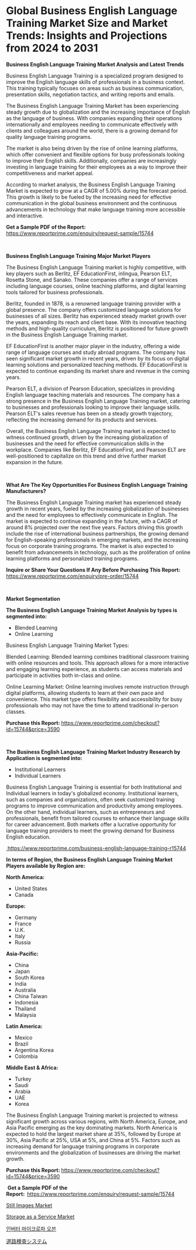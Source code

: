 <p><h1>Global Business English Language Training Market Size and Market Trends: Insights and Projections from 2024 to 2031</h1></p><p><strong>Business English Language Training Market Analysis and Latest Trends</strong></p>
<p><p>Business English Language Training is a specialized program designed to improve the English language skills of professionals in a business context. This training typically focuses on areas such as business communication, presentation skills, negotiation tactics, and writing reports and emails.</p><p>The Business English Language Training Market has been experiencing steady growth due to globalization and the increasing importance of English as the language of business. With companies expanding their operations internationally and employees needing to communicate effectively with clients and colleagues around the world, there is a growing demand for quality language training programs.</p><p>The market is also being driven by the rise of online learning platforms, which offer convenient and flexible options for busy professionals looking to improve their English skills. Additionally, companies are increasingly investing in language training for their employees as a way to improve their competitiveness and market appeal.</p><p>According to market analysis, the Business English Language Training Market is expected to grow at a CAGR of 5.00% during the forecast period. This growth is likely to be fueled by the increasing need for effective communication in the global business environment and the continuous advancements in technology that make language training more accessible and interactive.</p></p>
<p><strong>Get a Sample PDF of the Report:&nbsp;</strong> <a href="https://www.reportprime.com/enquiry/request-sample/15744">https://www.reportprime.com/enquiry/request-sample/15744</a></p>
<p>&nbsp;</p>
<p><strong>Business English Language Training Major Market Players</strong></p>
<p><p>The Business English Language Training market is highly competitive, with key players such as Berlitz, EF EducationFirst, inlingua, Pearson ELT, Rosetta Stone, and Sanako. These companies offer a range of services including language courses, online teaching platforms, and digital learning tools tailored for business professionals.</p><p>Berlitz, founded in 1878, is a renowned language training provider with a global presence. The company offers customized language solutions for businesses of all sizes. Berlitz has experienced steady market growth over the years, expanding its reach and client base. With its innovative teaching methods and high-quality curriculum, Berlitz is positioned for future growth in the Business English Language Training market.</p><p>EF EducationFirst is another major player in the industry, offering a wide range of language courses and study abroad programs. The company has seen significant market growth in recent years, driven by its focus on digital learning solutions and personalized teaching methods. EF EducationFirst is expected to continue expanding its market share and revenue in the coming years.</p><p>Pearson ELT, a division of Pearson Education, specializes in providing English language teaching materials and resources. The company has a strong presence in the Business English Language Training market, catering to businesses and professionals looking to improve their language skills. Pearson ELT's sales revenue has been on a steady growth trajectory, reflecting the increasing demand for its products and services.</p><p>Overall, the Business English Language Training market is expected to witness continued growth, driven by the increasing globalization of businesses and the need for effective communication skills in the workplace. Companies like Berlitz, EF EducationFirst, and Pearson ELT are well-positioned to capitalize on this trend and drive further market expansion in the future.</p></p>
<p>&nbsp;</p>
<p><strong>What Are The Key Opportunities For Business English Language Training Manufacturers?</strong></p>
<p><p>The Business English Language Training market has experienced steady growth in recent years, fueled by the increasing globalization of businesses and the need for employees to effectively communicate in English. The market is expected to continue expanding in the future, with a CAGR of around 8% projected over the next five years. Factors driving this growth include the rise of international business partnerships, the growing demand for English-speaking professionals in emerging markets, and the increasing focus on corporate training programs. The market is also expected to benefit from advancements in technology, such as the proliferation of online learning platforms and personalized training programs.</p></p>
<p><strong>Inquire or Share Your Questions If Any Before Purchasing This Report:</strong> <a href="https://www.reportprime.com/enquiry/pre-order/15744">https://www.reportprime.com/enquiry/pre-order/15744</a></p>
<p>&nbsp;</p>
<p><strong>Market Segmentation</strong></p>
<p><strong>The Business English Language Training Market Analysis by types is segmented into:</strong></p>
<p><ul><li>Blended Learning</li><li>Online Learning</li></ul></p>
<p><p>Business English Language Training Market Types:</p><p>Blended Learning: Blended learning combines traditional classroom training with online resources and tools. This approach allows for a more interactive and engaging learning experience, as students can access materials and participate in activities both in-class and online.</p><p>Online Learning Market: Online learning involves remote instruction through digital platforms, allowing students to learn at their own pace and convenience. This market type offers flexibility and accessibility for busy professionals who may not have the time to attend traditional in-person classes.</p></p>
<p><strong>Purchase this Report:&nbsp;</strong><a href="https://www.reportprime.com/checkout?id=15744&price=3590">https://www.reportprime.com/checkout?id=15744&price=3590</a></p>
<p>&nbsp;</p>
<p><strong>The Business English Language Training Market Industry Research by Application is segmented into:</strong></p>
<p><ul><li>Institutional Learners</li><li>Individual Learners</li></ul></p>
<p><p>Business English Language Training is essential for both Institutional and Individual learners in today's globalized economy. Institutional learners, such as companies and organizations, often seek customized training programs to improve communication and productivity among employees. On the other hand, individual learners, such as entrepreneurs and professionals, benefit from tailored courses to enhance their language skills for career advancement. Both markets offer a lucrative opportunity for language training providers to meet the growing demand for Business English education.</p></p>
<p><a href="https://www.reportprime.com/business-english-language-training-r15744">&nbsp;https://www.reportprime.com/business-english-language-training-r15744</a></p>
<p><strong>In terms of Region, the Business English Language Training Market Players available by Region are:</strong></p>
<p>
    <p> <strong> North America: </strong>
        <ul>
            <li>United States</li>
            <li>Canada</li>
        </ul>
        </p> 
    <p> <strong> Europe: </strong>
        <ul>
            <li>Germany</li>
            <li>France</li>
            <li>U.K.</li>
            <li>Italy</li>
            <li>Russia</li>
        </ul>
        </p> 
    <p> <strong> Asia-Pacific: </strong>
        <ul>
            <li>China</li>
            <li>Japan</li>
            <li>South Korea</li>
            <li>India</li>
            <li>Australia</li>
            <li>China Taiwan</li>
            <li>Indonesia</li>
            <li>Thailand</li>
            <li>Malaysia</li>
        </ul>
        </p> 
    <p> <strong> Latin America: </strong>
        <ul>
            <li>Mexico</li>
            <li>Brazil</li>
            <li>Argentina Korea</li>
            <li>Colombia</li>
        </ul>
        </p> 
    <p> <strong> Middle East & Africa: </strong>
        <ul>
            <li>Turkey</li>
            <li>Saudi</li>
            <li>Arabia</li>
            <li>UAE</li>
            <li>Korea</li>
        </ul>
    </p>
    </p>
<p><p>The Business English Language Training market is projected to witness significant growth across various regions, with North America, Europe, and Asia Pacific emerging as the key dominating markets. North America is expected to hold the largest market share at 35%, followed by Europe at 30%, Asia Pacific at 25%, USA at 5%, and China at 5%. Factors such as increasing demand for language training programs in corporate environments and the globalization of businesses are driving the market growth.</p></p>
<p><strong>Purchase this Report: </strong><a href="https://www.reportprime.com/checkout?id=15744&price=3590">https://www.reportprime.com/checkout?id=15744&price=3590</a></p>
<p>&nbsp;<strong>Get a Sample PDF of the Report:&nbsp;&nbsp;</strong><a href="https://www.reportprime.com/enquiry/request-sample/15744">https://www.reportprime.com/enquiry/request-sample/15744</a></p>
<p><strong></strong></p>
<p><p><a href="https://github.com/juancolorado15/Market-Research-Report-List-3/blob/main/still-images-market.md">Still Images Market</a></p><p><a href="https://github.com/dx0328/Market-Research-Report-List-3/blob/main/storage-as-a-service-market.md">Storage as a Service Market</a></p><p><a href="https://github.com/xvz497517413/Market-Research-Report-List-3/blob/main/9253415123213.md">인버터 마이크로파 오븐</a></p><p><a href="https://github.com/NikitaBruen/Market-Research-Report-List-2/blob/main/5870390122088.md">道路検査システム</a></p></p>